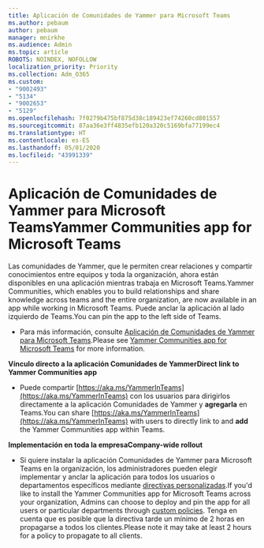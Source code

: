```yaml
---
title: Aplicación de Comunidades de Yammer para Microsoft Teams
ms.author: pebaum
author: pebaum
manager: mnirkhe
ms.audience: Admin
ms.topic: article
ROBOTS: NOINDEX, NOFOLLOW
localization_priority: Priority
ms.collection: Adm_O365
ms.custom:
- "9002493"
- "5134"
- "9002653"
- "5129"
ms.openlocfilehash: 7f0279b475bf875d38c189423ef74260cd801557
ms.sourcegitcommit: 87aa36e3ff4835efb120a320c5169bfa77199ec4
ms.translationtype: HT
ms.contentlocale: es-ES
ms.lasthandoff: 05/01/2020
ms.locfileid: "43991339"
---
```

# <a name="yammer-communities-app-for-microsoft-teams"></a><span data-ttu-id="ada88-102">Aplicación de Comunidades de Yammer para Microsoft Teams</span><span class="sxs-lookup"><span data-stu-id="ada88-102">Yammer Communities app for Microsoft Teams</span></span>

<span data-ttu-id="ada88-103">Las comunidades de Yammer, que le permiten crear relaciones y compartir conocimientos entre equipos y toda la organización, ahora están disponibles en una aplicación mientras trabaja en Microsoft Teams.</span><span class="sxs-lookup"><span data-stu-id="ada88-103">Yammer Communities, which enables you to build relationships and share knowledge across teams and the entire organization, are now available in an app while working in Microsoft Teams.</span></span> <span data-ttu-id="ada88-104">Puede anclar la aplicación al lado izquierdo de Teams.</span><span class="sxs-lookup"><span data-stu-id="ada88-104">You can pin the app to the left side of Teams.</span></span> 

- <span data-ttu-id="ada88-105">Para más información, consulte [Aplicación de Comunidades de Yammer para Microsoft Teams](https://go.microsoft.com/fwlink/?linkid=2127757&clcid=0x409).</span><span class="sxs-lookup"><span data-stu-id="ada88-105">Please see [Yammer Communities app for Microsoft Teams](https://go.microsoft.com/fwlink/?linkid=2127757&clcid=0x409) for more information.</span></span>

<span data-ttu-id="ada88-106">**Vínculo directo a la aplicación Comunidades de Yammer**</span><span class="sxs-lookup"><span data-stu-id="ada88-106">**Direct link to Yammer Communities app**</span></span>

- <span data-ttu-id="ada88-107">Puede compartir [https://aka.ms/YammerInTeams](https://aka.ms/YammerInTeams) con los usuarios para dirigirlos directamente a la aplicación Comunidades de Yammer y **agregarla** en Teams.</span><span class="sxs-lookup"><span data-stu-id="ada88-107">You can share [https://aka.ms/YammerInTeams](https://aka.ms/YammerInTeams) with users to directly link to and **add** the Yammer Communities app within Teams.</span></span>

<span data-ttu-id="ada88-108">**Implementación en toda la empresa**</span><span class="sxs-lookup"><span data-stu-id="ada88-108">**Company-wide rollout**</span></span>

- <span data-ttu-id="ada88-109">Si quiere instalar la aplicación Comunidades de Yammer para Microsoft Teams en la organización, los administradores pueden elegir implementar y anclar la aplicación para todos los usuarios o departamentos específicos mediante [directivas personalizadas](https://docs.microsoft.com/microsoftteams/manage-apps).</span><span class="sxs-lookup"><span data-stu-id="ada88-109">If you'd like to install the Yammer Communities app for Microsoft Teams across your organization, Admins can choose to deploy and pin the app for all users or particular departments through [custom policies](https://docs.microsoft.com/microsoftteams/manage-apps).</span></span> <span data-ttu-id="ada88-110">Tenga en cuenta que es posible que la directiva tarde un mínimo de 2 horas en propagarse a todos los clientes.</span><span class="sxs-lookup"><span data-stu-id="ada88-110">Please note it may take at least 2 hours for a policy to propagate to all clients.</span></span>
